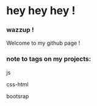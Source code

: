 # hey hey hey !


### wazzup !

Welcome to my github page !


### note to tags on my projects:

js

css-html

bootsrap

